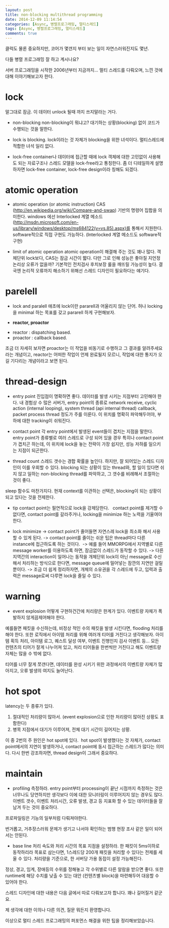 ```yaml
---
layout: post
title: non-blocking multithread programming
date: 2014-12-09 11:14:54
categories: [Async, 병렬프로그래밍, 멀티스레드]
tags: [Async, 병렬프로그래밍, 멀티스레드]
comments: true
---
```


클럭도 물론 중요하지만, 코어가 몇갠지 부터 보는 일이 자연스러워진지도 몇년.

다들 병렬 프로그래밍 잘 하고 계시나요?

서버 프로그래밍을 시작한 2006년부터 지금까지... 멀티 스레드를 다뤄오며, 느낀 것에 대해 이야기해보고자 한다.

# lock
말그대로 잠금. 이 데이터 unlock 될때 까지 쓰지말라는 거다.

- non-blocking
non-blocking이 뭐냐고? 대기하는 상황(blocking) 없이 코드가 수행되는 것을 말한다.

- lock is blocking.
lock이라는 것 자체가 blocking을 위한 녀석이다. 멀티스레드에 적합한 녀석 일리 없다.

- lock-free
container나 데이터에 접근할 때에 lock 객체에 대한 고민없이 사용해도 되는 자료구조나 스레드 모델을 lock-free라고 통칭한다.
좀 더 디테일하게 설명하자면 lock-free container, lock-free design이라 칭해도 되겠다.


# atomic operation
- atomic operation (or atomic instruction)
CAS (http://en.wikipedia.org/wiki/Compare-and-swap) 기반의 명령어 집합을 의미한다.
windows 에선 Interlocked 계열 메소드(http://msdn.microsoft.com/en-us/library/windows/desktop/ms684122(v=vs.85).aspx)를 통해서 지원한다. software적으로 직접 구현도 가능하다. (Interlocked 계열 메소드도 software적 구현)

- limit of atomic operation
atomic operation이 해결해 주는 것도 꽤나 많다. 객체단위 lock보다, CAS는 잠금 시간이 짧다.
다만 그로 인해 성능은 좋아질 지언정 논리상 오류가 없을까? 기본적인 전치검사 후치보장 룰을 깨뜨릴 가능성이 높다.
결국엔 논리적 오류까지 해소하기 위해선 스레드 디자인이 필요하다는 얘기다.

# parelell
- lock and paralell
애초에 lock이란 pararell과 어울리지 않는 단어.
허나 locking을 minimal 하는 목표를 갖고 pararell 하게 구현해보자.

- **reactor, proactor**

* reactor : dispatching based.
* proactor : callback based.

조금 더 자세히 보자면 proactor는 이 작업을 비동기로 수행하고 그 결과를 알려주세요라는 개념이고, reactor는 어떠한 작업이 언제 완료될지 모르니, 작업에 대한 통지가 오길 기다리는 개념이라고 보면 된다.

# thread-design
- entry point
진입점이 명확하면 좋다. 데이터를 발생 시키는 지점부터 고민해야 한다.
내 경험상 수 많은 서버가, entry point의 종류로 network receive, cyclic action (internal looping), system thread (api internal thread) callback, packet process thread 정도가 주를 이룬다.
이 위치를 명확히 파악해두어야, 부하에 대한 tracking이 쉬워진다.

- contact point
각 entry point에서 발생된 event들이 겹치는 지점을 말한다. entry point가 종류별로 여러 스레드로 구성 되어 있을 경우 특히나 contact point가 겹치곤 하는데, 이 위치에 lock을 놓는 전략이 가장 쉽지만, 성능 저하를 일으키는 지점이 되곤한다.

- thread count
스레드 갯수는 경합 확률을 높인다. 하지만, 잘 되어있는 스레드 디자인이 이를 우회할 수 있다.
blocking 되는 상황이 있는 thread와, 할 일이 있다면 쉬지 않고 일하는 non-blocking thread를 파악하고, 그 갯수를 비례해서 조절하는 것이 좋다.

sleep 함수도 마찬가지다. 현재 context를 이관하는 선택은, blocking이 되는 상황이 되고 있다는 것을 전제한다.

- tip
contact point는 필연적으로 lock을 강제당한다.  
contact point를 제거할 수 없다면, contact point를 갈라주거나, locking을 minimize 하는 노력을 기울여야 한다.

- lock minimize
-> contact point가 줄어들면 자연스레 lock을 최소화 해서 사용할 수 있게 된다.
-> contact point를 줄이는 쉬운 팁은 thread마다 다른 instance에 접근하도록 하는 것이다. 
-> 예를 들어 MMORPG에서 지역별로 다른 message worker를 이용하도록 하면, 잠금없이 스레드가 동작할 수 있다.
-> 다른 지역간의 interaction이 일어나는 동작을 개체단위 lock이 아닌 message로 수신해서 처리하는 방식으로 한다면, message queue에 밀어넣는 잠깐의 지연만 걸릴 뿐이다.
-> 조금 더 쉽게 정리하자면, 개체의 소유권을 각 스레드에 두고, 입력과 출력은 message로써 다루면 lock을 줄일 수 있다.


# warning
- event explosion
어떻게 구현하건간에 처리량은 한계가 있다.
이벤트량 자체가 폭발하지 않게끔제어해야 한다.

예를들면 패킷을 수신하는데, 비정상 적인 수의 패킷을 발생 시킨다면, flooding 처리를 해야 한다.
또한 로직에서 아이템 처리를 위해 여러개 티어를 거친다고 생각해보자. 아이템 획득 처리, 아이템 로그, 퀘스트 달성 여부, 이벤트 진행인지 검사 이벤트 등... 모든 컨텐츠의 티어가 잘게 나누어져 있고, 처리 티어들을 한번씩만 거친다고 해도 이벤트량 자체는 많을 수 밖에 없다.

티어를 너무 잘게 쪼갠다면, 데이터를 완성 시키기 위한 과정에서의 이벤트량 자체가 많아지고, 오류 발생의 여지도 늘어난다.


# hot spot
latency는 두 종류가 있다.
1. 절대적인 처리량이 많아서. (event explosion으로 인한 처리량이 많아진 상황도 포함한다)
2. 병목 지점에서 대기가 이루어져, 전체 대기 시간이 길어지는 상황.

이 중 2번의 주 원인은 hot spot에 있다. 
hot spot이 발생했다는 것 자체가, contact point에서의 지연이 발생하거나, contact point에 동시 접근하는 스레드가 많다는 의미다.
다시 한번 강조하자면, thread design이 그래서 중요하다.

# maintain
* profiling
측정하라. entry point부터 processing이 끝난 시점까지 측정하는 것은 너무나도 당연하지만 생각보다 이에 대한 모니터링이 이루어지지 않는 경우도 많다.
이벤트 갯수, 이벤트 처리시간, 오류 발생, 경고 등 지표화 할 수 있는 데이터들을 잘 남겨 두는 것이 중요하다.

프로파일링은 기능의 일부처럼 다뤄져야한다. 

번거롭고, 거추장스러워 문제가 생기고 나서야 확인하는 범행 현장 조사 같은 일이 되어서는 안된다.

* base line
처리 속도와 처리 시간의 목표 지점을 설정하라. 한 패킷이 5ms이하로 동작하리라 목표로 삼는다면, 1스레드당 200개 패킷을 처리할 수 있다는 전제를 세울 수 있다.
처리량을 기준으로, 한 서버당 가용 동접이 설정 가능해진다.

정상, 경고, 임계, 장애등의 수위를 정해놓고 각 수위별로 다른 알람을 받으면 좋다.
또한 runtime에 해당 수치를 낮출 수 있는 대안 (컨텐츠별 block)을 마련해두어 대응할 수 있어야 한다.



스레드 디자인에 대한 내용은 다음 글에서 따로 다뤄보고자 합니다. 꽤나 길어질거 같군요.

제 생각에 대한 이의나 다른 의견, 질문 뭐든지 환영합니다.

이상으로 멀티 스레드 프로그래밍의 퍼포먼스 해결을 위한 팁을 정리해보았습니다.